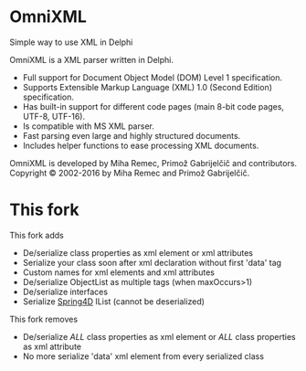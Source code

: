 # OmniXML
Simple way to use XML in Delphi

OmniXML is a XML parser written in Delphi.

* Full support for Document Object Model (DOM) Level 1 specification.
* Supports Extensible Markup Language (XML) 1.0 (Second Edition) specification.
* Has built-in support for different code pages (main 8-bit code pages, UTF-8, UTF-16).
* Is compatible with MS XML parser.
* Fast parsing even large and highly structured documents.
* Includes helper functions to ease processing XML documents.

OmniXML is developed by Miha Remec, Primož Gabrijelčič and contributors. Copyright © 2002-2016 by Miha Remec and Primož Gabrijelčič.

# This fork
This fork adds

* De/serialize class properties as xml element or xml attributes
* Serialize your class soon after xml declaration without first 'data' tag
* Custom names for xml elements and xml attributes
* De/serialize ObjectList as multiple tags (when maxOccurs>1)
* De/serialize interfaces
* Serialize [Spring4D](https://bitbucket.org/sglienke/spring4d/src/master/) IList<Interface> (cannot be deserialized)

This fork removes

* De/serialize *ALL* class properties as xml element or *ALL* class properties as xml attribute 
* No more serialize 'data' xml element from every serialized class
